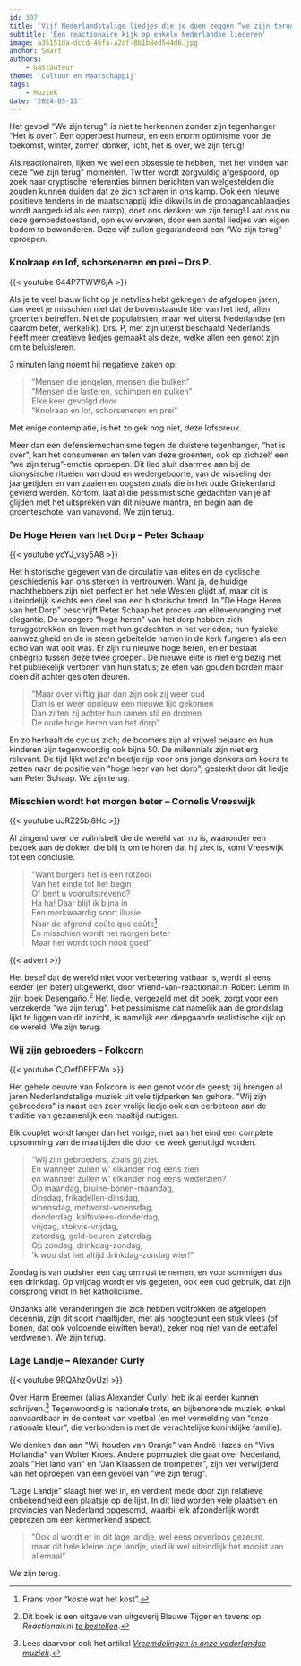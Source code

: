 ```yaml
---
id: 307
title: 'Vijf Nederlandstalige liedjes die je doen zeggen “we zijn terug”'
subtitle: 'Een reactionaire kijk op enkele Nederlandse liederen'
image: a35151da-dccd-46fa-a2df-8b1b8ed544d6.jpg
anchor: Smart
authors:
    - Gastauteur
theme: 'Cultuur en Maatschappij'
tags:
    - Muziek
date: '2024-05-13'
---
```


Het gevoel “We zijn terug”, is niet te herkennen zonder zijn tegenhanger “Het is over”. Een opperbest humeur, en een enorm optimisme voor de toekomst, winter, zomer, donker, licht, het is over, we zijn terug!

Als reactionairen, lijken we wel een obsessie te hebben, met het vinden van deze “we zijn terug” momenten. Twitter wordt zorgvuldig afgespoord, op zoek naar cryptische referenties binnen berichten van welgestelden die zouden kunnen duiden dat ze zich scharen in ons kamp. Ook een nieuwe positieve tendens in de maatschappij (die dikwijls in de propagandablaadjes wordt aangeduid als een ramp), doet ons denken: we zijn terug! Laat ons nu deze gemoedstoestand, opnieuw ervaren, door een aantal liedjes van eigen bodem te bewonderen. Deze vijf zullen gegarandeerd een “We zijn terug” oproepen.


### Knolraap en lof, schorseneren en prei – Drs P. 

{{< youtube 644P7TWW6jA >}}

Als je te veel blauw licht op je netvlies hebt gekregen de afgelopen jaren, dan weet je misschien niet dat de bovenstaande titel van het lied, allen groenten betreffen. Niet de populairsten, maar wel uiterst Nederlandse (en daarom beter, werkelijk). Drs. P, met zijn uiterst beschaafd Nederlands, heeft meer creatieve liedjes gemaakt als deze, welke allen een genot zijn om te beluisteren.

3 minuten lang noemt hij negatieve zaken op:

> “Mensen die jengelen, mensen die bulken”<br>
“Mensen die lasteren, schimpen en pulken”<br>
Elke keer gevolgd door<br>
“Knolraap en lof, schorseneren en prei”

Met enige contemplatie, is het zo gek nog niet, deze lofspreuk.

Meer dan een defensiemechanisme tegen de duistere tegenhanger, “het is over”,
kan het consumeren en telen van deze groenten, ook op zichzelf een “we zijn terug”-emotie oproepen. Dit lied sluit daarmee aan bij de dionysische rituelen van dood en wedergeboorte, van de wisseling der jaargetijden en van zaaien en oogsten zoals die in het oude Griekenland gevierd werden. Kortom, laat al die pessimistische gedachten van je af glijden met het uitspreken van dit nieuwe mantra, en begin aan de groenteschotel van vanavond. We zijn terug.
 

### De Hoge Heren van het Dorp – Peter Schaap

{{< youtube yoYJ_vsy5A8 >}}

Het historische gegeven van de circulatie van elites en de cyclische geschiedenis kan ons sterken in vertrouwen. Want ja, de huidige machthebbers zijn niet perfect en het hele Westen glijdt af, maar dit is uiteindelijk slechts een deel van een historische trend. In "De Hoge Heren van het Dorp" beschrijft Peter Schaap het proces van elitevervanging met elegantie. De vroegere "hoge heren" van het dorp hebben zich teruggetrokken en leven met hun gedachten in het verleden; hun fysieke aanwezigheid en de in steen gebeitelde namen in de kerk fungeren als een echo van wat ooit was. Er zijn nu nieuwe hoge heren, en er bestaat onbegrip tussen deze twee groepen. De nieuwe elite is niet erg bezig met het publiekelijk vertonen van hun status; ze eten van gouden borden maar doen dit achter gesloten deuren.

> “Maar over vijftig jaar dan zijn ook zij weer oud<br>
Dan is er weer opnieuw een nieuwe tijd gekomen<br>
Dan zitten zij achter hun ramen stil en dromen<br>
De oude hoge heren van het dorp”

En zo herhaalt de cyclus zich; de boomers zijn al vrijwel bejaard en hun kinderen zijn tegenwoordig ook bijna 50. De millennials zijn niet erg relevant. De tijd lijkt wel zo'n beetje rijp voor ons jonge denkers om koers te zetten naar de positie van "hoge heer van het dorp", gesterkt door dit liedje van Peter Schaap. We zijn terug.


### Misschien wordt het morgen beter – Cornelis Vreeswijk

{{< youtube uJRZ25bj8Hc >}}

Al zingend over de vuilnisbelt die de wereld van nu is, waaronder een bezoek aan de dokter, die blij is om te horen dat hij ziek is, komt Vreeswijk tot een conclusie.

> “Want burgers het is een rotzooi<br>
Van het einde tot het begin<br>
Of bent u vooruitstrevend?<br>
Ha ha! Daar blijf ik bijna in<br>
Een merkwaardig soort illusie<br>
Naar de afgrond coûte que coûte[^1]<br>
En misschien wordt het morgen beter<br>
Maar het wordt toch nooit goed”

{{< advert >}}

Het besef dat de wereld niet voor verbetering vatbaar is, werdt al eens eerder (en beter) uitgewerkt, door vriend-van-reactionair.nl Robert Lemm in zijn boek Desengaño.[^2] Het liedje, vergezeld met dit boek, zorgt voor een verzekerde “we zijn terug”. Het pessimisme dat namelijk aan de grondslag lijkt te liggen van dit inzicht, is namelijk een diepgaande realistische kijk op de wereld. We zijn terug.


### Wij zijn gebroeders – Folkcorn 

{{< youtube C_OefDFEEWo >}}

Het gehele oeuvre van Folkcorn is een genot voor de geest; zij brengen al jaren Nederlandstalige muziek uit vele tijdperken ten gehore. "Wij zijn gebroeders" is naast een zeer vrolijk liedje ook een eerbetoon aan de traditie van gezamenlijk een maaltijd nuttigen.

Elk couplet wordt langer dan het vorige, met aan het eind een complete opsomming van de maaltijden die door de week genuttigd worden.

> “Wij zijn gebroeders, zoals gij ziet.<br>
En wanneer zullen w' elkander nog eens zien<br>
en wanneer zullen w' elkander nog eens wederzien?<br>
Op maandag, bruine-bonen-maandag,<br>
dinsdag, frikadellen-dinsdag,<br>
woensdag, metworst-woensdag,<br>
donderdag, kalfsvlees-donderdag,<br>
vrijdag, stokvis-vrijdag,<br>
zaterdag, geld-beuren-zaterdag.<br>
Op zondag, drinkdag-zondag,<br>
'k wou dat het altijd drinkdag-zondag wier!” 

Zondag is van oudsher een dag om rust te nemen, en voor sommigen dus een drinkdag. Op vrijdag wordt er vis gegeten, ook een oud gebruik, dat zijn oorsprong vindt in het katholicisme.  

Ondanks alle veranderingen die zich hebben voltrokken de afgelopen decennia, zijn dit soort maaltijden, met als hoogtepunt een stuk vlees (of bonen, dat ook voldoende eiwitten bevat), zeker nog niet van de eettafel verdwenen. We zijn terug.


### Lage Landje – Alexander Curly 

{{< youtube 9RQAhzQvUzI >}}

Over Harm Breemer (alias Alexander Curly) heb ik al eerder kunnen schrijven.[^3] Tegenwoordig is nationale trots, en bijbehorende muziek, enkel aanvaardbaar in de context van voetbal (en met vermelding van “onze nationale kleur”, die verbonden is met de verachtelijke koninklijke familie).

We denken dan aan "Wij houden van Oranje" van André Hazes en "Viva Hollandia" van Wolter Kroes. Andere popmuziek die gaat over Nederland, zoals "Het land van" en "Jan Klaassen de trompetter", zijn ver verwijderd van het oproepen van een gevoel van "we zijn terug".

"Lage Landje" slaagt hier wel in, en verdient mede door zijn relatieve onbekendheid een plaatsje op de lijst. In dit lied worden vele plaatsen en provincies van Nederland opgesomd, waarbij elk afzonderlijk wordt geprezen om een kenmerkend aspect.

> “Ook al wordt er in dit lage landje, wel eens oeverloos gezeurd,<br>
maar dit hele kleine lage landje, vind ik wel uiteindlijk het mooist van allemaal”

We zijn terug.


[^1]: Frans voor “koste wat het kost”.
[^2]: Dit boek is een uitgave van uitgeverij Blauwe Tijger en tevens op *Reactionair.nl [te bestellen](https://reactionair.nl/winkel/producten/boeken/desengano/)*.
[^3]: Lees daarvoor ook het artikel *[Vreemdelingen in onze vaderlandse muziek](https://reactionair.nl/artikelen/vreemdelingen-in-onze-vaderlandse-muziek/)*.
